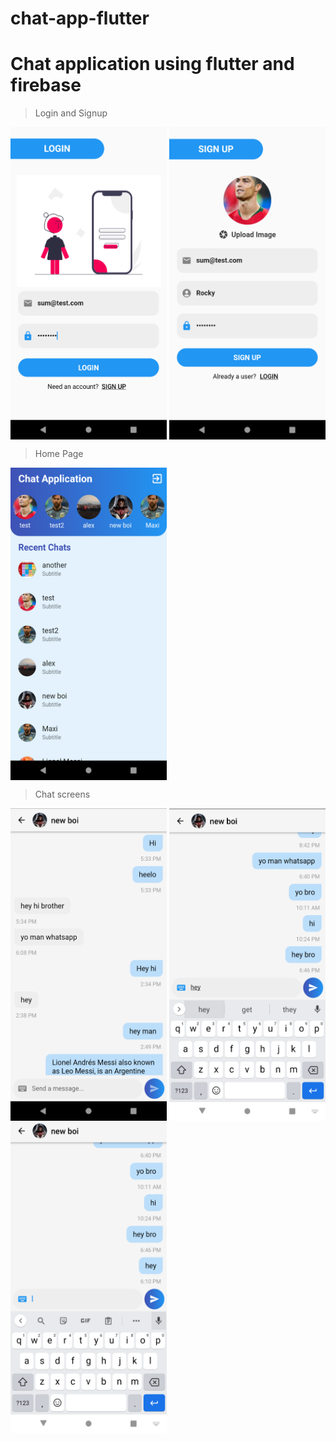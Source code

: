 # chat-app-flutter
# Chat application using flutter and firebase

>Login and Signup

<p style="{"display": "flex";"gap": "20px"}>
<img align="center" height="500px" width="250px" src="https://github.com/SumanthGaneshan/chat-app-flutter/blob/main/screenshots/Screenshot_1667566616.png">
  <img align="center" height="500px" width="250px" src="https://github.com/SumanthGaneshan/chat-app-flutter/blob/main/screenshots/Screenshot_1667566591.png">
</p>

>Home Page
<p >
<img align="center" height="500px" width="250px" src="https://github.com/SumanthGaneshan/chat-app-flutter/blob/main/screenshots/Screenshot_1667566434.png">
</p>

>Chat screens
<img align="center" height="500px" width="250px" src="https://github.com/SumanthGaneshan/chat-app-flutter/blob/main/screenshots/Screenshot_1667565613.png">
  <img align="center" height="500px" width="250px" src="https://github.com/SumanthGaneshan/chat-app-flutter/blob/main/screenshots/Screenshot_1667565622.png">
  <img align="center" height="500px" width="250px" src="https://github.com/SumanthGaneshan/chat-app-flutter/blob/main/screenshots/Screenshot_1667565629.png">
  
</p>
